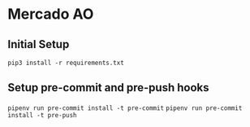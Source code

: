 # Mercado AO

## Initial Setup

`pip3 install -r requirements.txt`

## Setup pre-commit and pre-push hooks
`pipenv run pre-commit install -t pre-commit`
`pipenv run pre-commit install -t pre-push`
